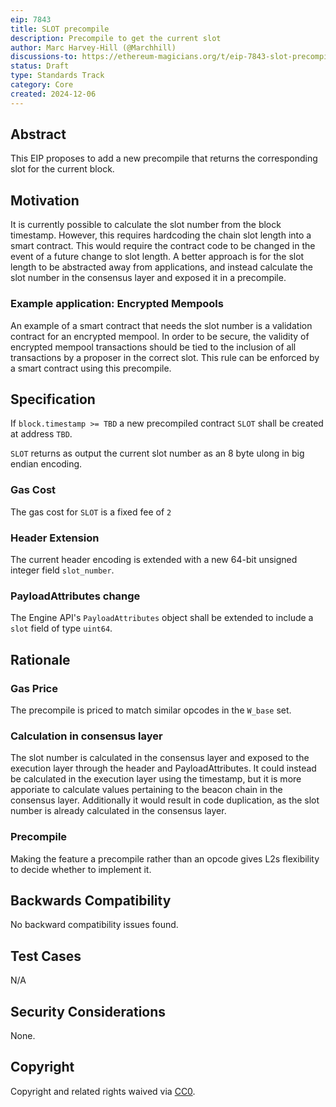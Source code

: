 ```yaml
---
eip: 7843
title: SLOT precompile
description: Precompile to get the current slot
author: Marc Harvey-Hill (@Marchhill)
discussions-to: https://ethereum-magicians.org/t/eip-7843-slot-precompile/22234
status: Draft
type: Standards Track
category: Core
created: 2024-12-06
---
```


## Abstract

This EIP proposes to add a new precompile that returns the corresponding slot for the current block.

## Motivation

It is currently possible to calculate the slot number from the block timestamp. However, this requires hardcoding the chain slot length into a smart contract. This would require the contract code to be changed in the event of a future change to slot length. A better approach is for the slot length to be abstracted away from applications, and instead calculate the slot number in the consensus layer and exposed it in a precompile.

### Example application: Encrypted Mempools

An example of a smart contract that needs the slot number is a validation contract for an encrypted mempool. In order to be secure, the validity of encrypted mempool transactions should be tied to the inclusion of all transactions by a proposer in the correct slot. This rule can be enforced by a smart contract using this precompile.

## Specification

If `block.timestamp >= TBD` a new precompiled contract `SLOT` shall be created at address `TBD`.

`SLOT` returns as output the current slot number as an 8 byte ulong in big endian encoding.

### Gas Cost

The gas cost for `SLOT` is a fixed fee of `2`

### Header Extension

The current header encoding is extended with a new 64-bit unsigned integer field `slot_number`.

### PayloadAttributes change

The Engine API's `PayloadAttributes` object shall be extended to include a `slot` field of type `uint64`.

## Rationale

### Gas Price

The precompile is priced to match similar opcodes in the `W_base` set.

### Calculation in consensus layer

The slot number is calculated in the consensus layer and exposed to the execution layer through the header and PayloadAttributes. It could instead be calculated in the execution layer using the timestamp, but it is more apporiate to calculate values pertaining to the beacon chain in the consensus layer. Additionally it would result in code duplication, as the slot number is already calculated in the consensus layer.

### Precompile

Making the feature a precompile rather than an opcode gives L2s flexibility to decide whether to implement it.

## Backwards Compatibility

No backward compatibility issues found.

## Test Cases

N/A

## Security Considerations

None.

## Copyright

Copyright and related rights waived via [CC0](../LICENSE.md).
